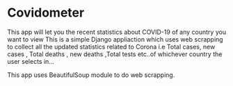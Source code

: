 # Covidometer
This app will let you the recent statistics about COVID-19 of any country you want to view
This is a simple Django appliaction which uses web scrapping to collect all the updated statistics related to Corona 
i.e Total cases, new cases , Total deaths , new deaths ,Total tests etc..of whichever country the user selects in...

This app uses BeautifulSoup module to do web scrapping.
